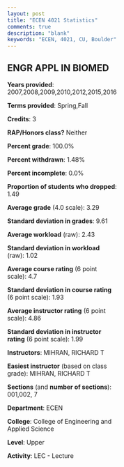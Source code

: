 ```yaml
---
layout: post
title: "ECEN 4021 Statistics"
comments: true
description: "blank"
keywords: "ECEN, 4021, CU, Boulder"
--- 
```

<head>
<script src="https://ajax.googleapis.com/ajax/libs/jquery/2.1.3/jquery.min.js"></script>
<script src="https://dl.dropboxusercontent.com/s/pc42nxpaw1ea4o9/highcharts.js?dl=0"></script>
<!-- <script src="../assets/js/highcharts.js"></script> -->
<style type="text/css">@font-face {
	font-family: "Bebas Neue";
	src: url(https://www.filehosting.org/file/details/544349/BebasNeue%20Regular.otf) format("opentype");
	}
	h1.Bebas { 
		font-family: "Bebas Neue", Verdana, Tahoma;
	}
</style>
</head>
<body>
	<div id="container" style="float: right; width: 45%; height: 88%; margin-left: 2.5%; margin-right: 2.5%;"></div>
	<script language="JavaScript">
		$(document).ready(function() {
		var chart = {type: 'column'};
		var title = {text: 'Grade Distribution'};
		var xAxis = {categories: ['A','B','C','D','F'],crosshair: true};
		var yAxis = {min: 0,title: {text: 'Percentage'}};
		var tooltip = {headerFormat: '<center><b><span style="font-size:20px">{point.key}</span></b></center>',
		               pointFormat: '<td style="padding:0"><b>{point.y:.1f}%</b></td>',
		               footerFormat: '</table>',shared: true,useHTML: true};
		var plotOptions = {column: {pointPadding: 0.0,borderWidth: 0}};  
		var credits = {enabled: false};var series= [{name: 'Percent',data: [47.74,41.21,9.05,1.01,1.01,]}];
		var json = {};
		json.chart = chart;
		json.title = title;
		json.tooltip = tooltip;
		json.xAxis = xAxis;
		json.yAxis = yAxis;  
		json.series = series;
		json.plotOptions = plotOptions;  
		json.credits = credits;
		$('#container').highcharts(json);
	});
	</script>
</body>
			   
## ENGR APPL IN BIOMED

**Years provided**: 2007,2008,2009,2010,2012,2015,2016

**Terms provided**: Spring,Fall

**Credits**: 3

**RAP/Honors class?** Neither

**Percent grade**: 100.0%

**Percent withdrawn**: 1.48%

**Percent incomplete**: 0.0%

**Proportion of students who dropped**: 1.49

**Average grade** (4.0 scale): 3.29

**Standard deviation in grades**: 9.61

**Average workload** (raw): 2.43

**Standard deviation in workload** (raw): 1.02

**Average course rating** (6 point scale): 4.7

**Standard deviation in course rating** (6 point scale): 1.93

**Average instructor rating** (6 point scale): 4.86

**Standard deviation in instructor rating** (6 point scale): 1.99

**Instructors**: MIHRAN, RICHARD T

**Easiest instructor** (based on class grade): MIHRAN, RICHARD T

**Sections** (and **number of sections**): 001,002, 7

**Department**: ECEN

**College**: College of Engineering and Applied Science

**Level**: Upper

**Activity**: LEC - Lecture